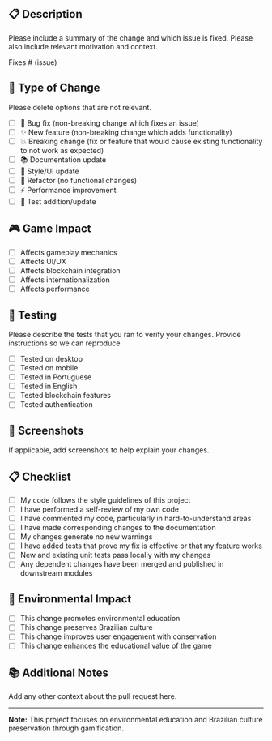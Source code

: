 ## 📋 Description

Please include a summary of the change and which issue is fixed. Please also include relevant motivation and context.

Fixes # (issue)

## 🎯 Type of Change

Please delete options that are not relevant.

- [ ] 🐛 Bug fix (non-breaking change which fixes an issue)
- [ ] ✨ New feature (non-breaking change which adds functionality)
- [ ] 💥 Breaking change (fix or feature that would cause existing functionality to not work as expected)
- [ ] 📚 Documentation update
- [ ] 🎨 Style/UI update
- [ ] 🔧 Refactor (no functional changes)
- [ ] ⚡ Performance improvement
- [ ] 🧪 Test addition/update

## 🎮 Game Impact

- [ ] Affects gameplay mechanics
- [ ] Affects UI/UX
- [ ] Affects blockchain integration
- [ ] Affects internationalization
- [ ] Affects performance

## 📱 Testing

Please describe the tests that you ran to verify your changes. Provide instructions so we can reproduce.

- [ ] Tested on desktop
- [ ] Tested on mobile
- [ ] Tested in Portuguese
- [ ] Tested in English
- [ ] Tested blockchain features
- [ ] Tested authentication

## 📸 Screenshots

If applicable, add screenshots to help explain your changes.

## 📋 Checklist

- [ ] My code follows the style guidelines of this project
- [ ] I have performed a self-review of my own code
- [ ] I have commented my code, particularly in hard-to-understand areas
- [ ] I have made corresponding changes to the documentation
- [ ] My changes generate no new warnings
- [ ] I have added tests that prove my fix is effective or that my feature works
- [ ] New and existing unit tests pass locally with my changes
- [ ] Any dependent changes have been merged and published in downstream modules

## 🌿 Environmental Impact

- [ ] This change promotes environmental education
- [ ] This change preserves Brazilian culture
- [ ] This change improves user engagement with conservation
- [ ] This change enhances the educational value of the game

## 📚 Additional Notes

Add any other context about the pull request here.

---

**Note:** This project focuses on environmental education and Brazilian culture preservation through gamification. 